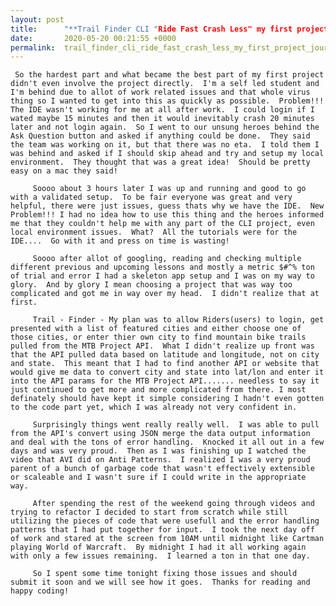 ```yaml
---
layout: post
title:      "**Trail Finder CLI "Ride Fast Crash Less" my first project journey.**"
date:       2020-05-20 00:21:55 +0000
permalink:  trail_finder_cli_ride_fast_crash_less_my_first_project_journey
---
```



     So the hardest part and what became the best part of my first project didn't even involve the project directly.  I'm a self led student and I'm behind due to allot of work related issues and that whole virus thing so I wanted to get into this as quickly as possible.  Problem!!!  The IDE wasn't working for me at all after work.  I could login if I wated maybe 15 minutes and then it would inevitably crash 20 minutes later and not login again.  So I went to our unsung heroes behind the Ask Question button and asked if anything could be done.  They said the team was working on it, but that there was no eta.  I told them I was behind and asked if I should skip ahead and try and setup my local environment.  They thought that was a great idea!  Should be pretty easy on a mac they said!
		 
		 Soooo about 3 hours later I was up and running and good to go with a validated setup.  To be fair everyone was great and very helpful, there were just issues, guess thats why we have the IDE.  New Problem!!! I had no idea how to use this thing and the heroes informed me that they couldn't help me with any part of the CLI project, even local environment issues.  What?  All the tutorials were for the IDE....  Go with it and press on time is wasting!
		 
		 Soooo after allot of googling, reading and checking multiple different previous and upcoming lessons and mostly a metric $#^% ton of trial and error I had a skeleton app setup and I was on my way to glory.  And by glory I mean choosing a project that was way too complicated and got me in way over my head.  I didn't realize that at first.
		 
		 Trail - Finder - My plan was to allow Riders(users) to login, get presented with a list of featured cities and either choose one of those cities, or enter thier own city to find mountain bike trails pulled from the MTB Project API.  What I didn't realize up front was that the API pulled data based on latitude and longitude, not on city and state.  This meant that I had to find another API or website that would give me data to convert city and state into lat/lon and enter it into the API params for the MTB Project API....... needless to say it just continued to get more and more complicated from there. I most definately should have kept it simple considering I hadn't even gotten to the code part yet, which I was already not very confident in.
		 
		 Surprisingly things went really really well.  I was able to pull from the API's convert using JSON merge the data output information and deal with the tons of error handling.  Knocked it all out in a few days and was very proud.  Then as I was finishing up I watched the video that AVI did on Anti Patterns.  I realized I was a very proud parent of a bunch of garbage code that wasn't effectively extensible or scaleable and I wasn't sure if I could write in the appropriate way.
		 
		 After spending the rest of the weekend going through videos and trying to refactor I decided to start from scratch while still utilizing the pieces of code that were usefull and the error handling patterns that I had put together for input.  I took the next day off of work and stared at the screen from 10AM until midnight like Cartman playing World of Warcraft.  By midnight I had it all working again with only a few issues remaining.  I learned a ton in that one day.
		 
		 So I spent some time tonight fixing those issues and should submit it soon and we will see how it goes.  Thanks for reading and happy coding!  
